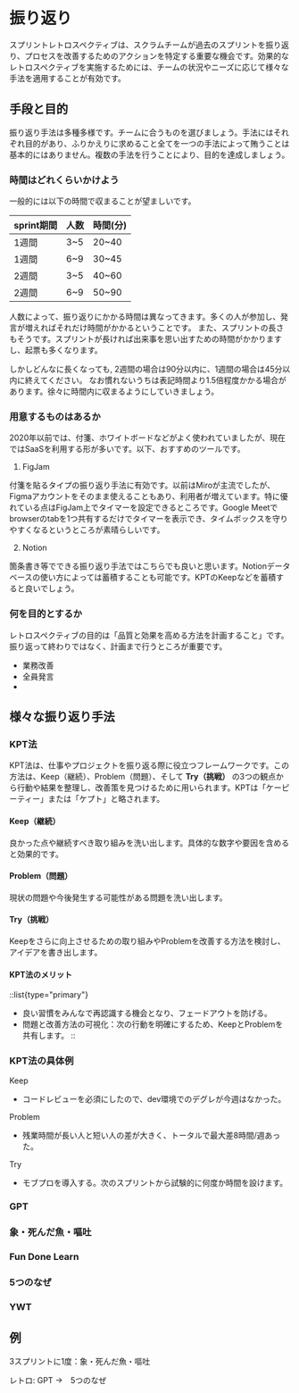 # 振り返り

スプリントレトロスペクティブは、スクラムチームが過去のスプリントを振り返り、プロセスを改善するためのアクションを特定する重要な機会です。効果的なレトロスペクティブを実施するためには、チームの状況やニーズに応じて様々な手法を適用することが有効です。


## 手段と目的

振り返り手法は多種多様です。チームに合うものを選びましょう。手法にはそれぞれ目的があり、ふりかえりに求めること全てを一つの手法によって賄うことは基本的にはありません。複数の手法を行うことにより、目的を達成しましょう。

### 時間はどれくらいかけよう

一般的には以下の時間で収まることが望ましいです。

|sprint期間|人数|時間(分)|
|---|---|---|
|1週間|3~5|20~40|
|1週間|6~9|30~45|
|2週間|3~5|40~60|
|2週間|6~9|50~90|

人数によって、振り返りにかかる時間は異なってきます。多くの人が参加し、発言が増えればそれだけ時間がかかるということです。
また、スプリントの長さもそうです。スプリントが長ければ出来事を思い出すための時間がかかりますし、起票も多くなります。

しかしどんなに長くなっても, 2週間の場合は90分以内に、1週間の場合は45分以内に終えてください。
なお慣れないうちは表記時間より1.5倍程度かかる場合があります。徐々に時間内に収まるようにしていきましょう。

### 用意するものはあるか

2020年以前では、付箋、ホワイトボードなどがよく使われていましたが、現在ではSaaSを利用する形が多いです。以下、おすすめのツールです。

1. FigJam

付箋を貼るタイプの振り返り手法に有効です。以前はMiroが主流でしたが、Figmaアカウントをそのまま使えることもあり、利用者が増えています。特に優れている点はFigJam上でタイマーを設定できるところです。Google Meetでbrowserのtabを1つ共有するだけでタイマーを表示でき、タイムボックスを守りやすくなるというところが素晴らしいです。

2. Notion

箇条書き等でできる振り返り手法ではこちらでも良いと思います。Notionデータベースの使い方によっては蓄積することも可能です。KPTのKeepなどを蓄積すると良いでしょう。


### 何を目的とするか

レトロスペクティブの目的は「品質と効果を⾼める⽅法を計画すること」です。振り返って終わりではなく、計画まで行うところが重要です。

- 業務改善
- 全員発言
- 


## 様々な振り返り手法


### KPT法

KPT法は、仕事やプロジェクトを振り返る際に役立つフレームワークです。この方法は、Keep（継続）、Problem（問題）、そして **Try（挑戦）** の3つの観点から行動や結果を整理し、改善策を見つけるために用いられます。KPTは「ケーピーティー」または「ケプト」と略されます。


#### Keep（継続）

良かった点や継続すべき取り組みを洗い出します。具体的な数字や要因を含めると効果的です。

#### Problem（問題）

現状の問題や今後発生する可能性がある問題を洗い出します。

#### Try（挑戦）

Keepをさらに向上させるための取り組みやProblemを改善する方法を検討し、アイデアを書き出します。

#### KPT法のメリット

::list{type="primary"}
- 良い習慣をみんなで再認識する機会となり、フェードアウトを防げる。
- 問題と改善方法の可視化：次の行動を明確にするため、KeepとProblemを共有します。
::


### KPT法の具体例

Keep
- コードレビューを必須にしたので、dev環境でのデグレが今週はなかった。

Problem
- 残業時間が長い人と短い人の差が大きく、トータルで最大差8時間/週あった。

Try
- モブプロを導入する。次のスプリントから試験的に何度か時間を設けます。




### GPT

### 象・死んだ魚・嘔吐

### Fun Done Learn

### 5つのなぜ

### YWT




## 例

3スプリントに1度：象・死んだ魚・嘔吐

レトロ: GPT ->　5つのなぜ



